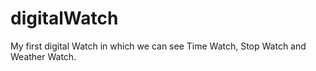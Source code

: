 # digitalWatch
My first digital Watch in which we can see Time Watch, Stop Watch and Weather Watch.
